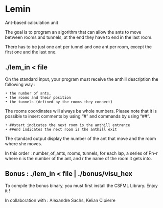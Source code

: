 # Lemin
Ant-based calculation unit

The goal is to program an algorithm that can allow the ants to move between rooms and tunnels,
at the end they have to end in the last room.  

There has to be just one ant per tunnel and one ant per room, except the first one and the last one.

./lem_in < file
----------------

On the standard input, your program must receive the anthill description the following way :  

	• the number of ants,
	• the rooms and their position
	• the tunnels (defined by the rooms they connect)  

The rooms coordinates will always be whole numbers.
Please note that it is possible to insert comments by using “#” and commands by using “##”.  

	• ##start indicates the next room is the anthill entrance
	• ##end indicates the next room is the anthill exit

The standard output display the number of the ant that move and the room where she moves.  

In this order : number_of_ants, rooms, tunnels, for each lap, a series of Pn-r where
n is the number of the ant, and r the name of the room it gets into.

Bonus : ./lem_in < file | ./bonus/visu_hex
-------------------------------------------

To compile the bonus binary, you must first install the CSFML Library.
Enjoy it !  

In collaboration with : Alexandre Sachs, Kelian Cipierre